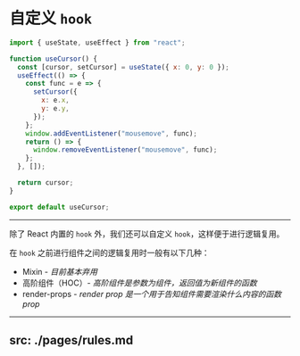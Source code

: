 # 自定义 `hook`

```javascript {4|5,16|6-15|12|14|all}
import { useState, useEffect } from "react";

function useCursor() {
  const [cursor, setCursor] = useState({ x: 0, y: 0 });
  useEffect(() => {
    const func = e => {
      setCursor({
        x: e.x,
        y: e.y,
      });
    };
    window.addEventListener("mousemove", func);
    return () => {
      window.removeEventListener("mousemove", func);
    };
  }, []);

  return cursor;
}

export default useCursor;
```

---

除了 React 内置的 `hook` 外，我们还可以自定义 `hook`，这样便于进行逻辑复用。

<v-click>

在 `hook` 之前进行组件之间的逻辑复用时一般有以下几种：

</v-click>

<v-clicks>

- Mixin - _目前基本弃用_
- 高阶组件（HOC）- _高阶组件是参数为组件，返回值为新组件的函数_
- render-props - _render prop 是一个用于告知组件需要渲染什么内容的函数 prop_

</v-clicks>

---
src: ./pages/rules.md
---
